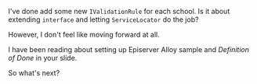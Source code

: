I've done add some new `IValidationRule` for each school. Is it about extending `interface` and letting `ServiceLocator` do the job?

However, I don't feel like moving forward at all.

I have been reading about setting up Episerver Alloy sample and _Definition of Done_ in  your slide.

So what's next?